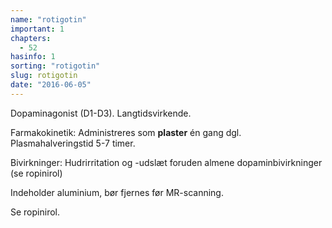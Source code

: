 ```yaml
---
name: "rotigotin"
important: 1
chapters:  
  - 52
hasinfo: 1
sorting: "rotigotin"
slug: rotigotin
date: "2016-06-05"
---
```


Dopaminagonist (D1-D3). Langtidsvirkende.

Farmakokinetik: Administreres som <b>plaster</b> én gang dgl. Plasmahalveringstid 5-7 timer.

Bivirkninger: Hudrirritation og -udslæt foruden almene dopaminbivirkninger (se ropinirol)

Indeholder aluminium, bør fjernes før MR-scanning.

Se ropinirol.
